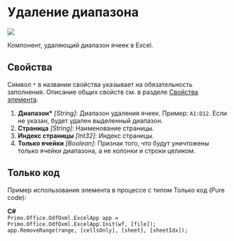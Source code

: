 # Удаление диапазона

![](../../../resources/basic/myoffice/table/Cropped-DeleteRange.png)

Компонент, удаляющий диапазон ячеек в Excel.

## Свойства
Символ `*` в названии свойства указывает на обязательность заполнения. Описание общих свойств см. в разделе [Свойства элемента](https://docs.primo-rpa.ru/primo-rpa/primo-studio/process/elements#svoistva-elementa).

1. **Диапазон\*** *[String]*: Диапазон удаления ячеек. Пример: `A1:D12`. Если не указан, будет удален выделенный диапазон.
2. **Страница** *[String]*: Наименование страницы.
3. **Индекс страницы** *[Int32]*: Индекс страницы.
4. **Только ячейки** *[Boolean]*: Признак того, что будут уничтожены только ячейки диапазона, а не колонки и строки целиком.

## Только код
Пример использования элемента в процессе с типом Только код (Pure code):  

**C#**  
`Primo.Office.OdfOxml.ExcelApp app = Primo.Office.OdfOxml.ExcelApp.Init(wf, [file]);`  
`app.RemoveRange(range, [cellsOnly], [sheet], [sheetIdx]);`  
